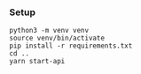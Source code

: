 ### Setup

```
python3 -m venv venv
source venv/bin/activate
pip install -r requirements.txt
cd ..
yarn start-api
```
